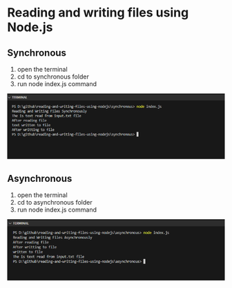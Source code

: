 # Reading and writing files using Node.js
## Synchronous
 1. open the terminal
 2. cd to synchronous folder
 3. run node index.js command
 <img src="synch-output.png" alt="sync output demo"/>
 
## Asynchronous
 1. open the terminal
 2. cd to asynchronous folder
 3. run node index.js command
 <img src="async-output.png" alt="async output demo"/>